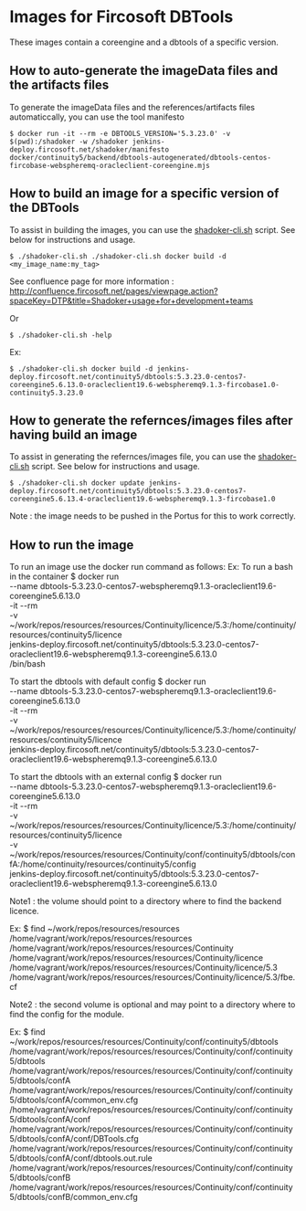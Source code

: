 # Images for Fircosoft DBTools
These images contain a coreengine and a dbtools of a specific version.

## How to auto-generate the imageData files and the artifacts files
To generate the imageData files and the references/artifacts files automaticcally, you can use the tool manifesto

    $ docker run -it --rm -e DBTOOLS_VERSION='5.3.23.0' -v $(pwd):/shadoker -w /shadoker jenkins-deploy.fircosoft.net/shadoker/manifesto docker/continuity5/backend/dbtools-autogenerated/dbtools-centos-fircobase-webspheremq-oracleclient-coreengine.mjs

## How to build an image for a specific version of the DBTools
To assist in building the images, you can use the [shadoker-cli.sh](shadoker-cli.sh) script. See below for instructions and usage.

    $ ./shadoker-cli.sh ./shadoker-cli.sh docker build -d <my_image_name:my_tag>

See confluence page for more information : http://confluence.fircosoft.net/pages/viewpage.action?spaceKey=DTP&title=Shadoker+usage+for+development+teams

Or 

    $ ./shadoker-cli.sh -help

Ex:

    $ ./shadoker-cli.sh docker build -d jenkins-deploy.fircosoft.net/continuity5/dbtools:5.3.23.0-centos7-coreengine5.6.13.0-oracleclient19.6-webspheremq9.1.3-fircobase1.0-continuity5.3.23.0

## How to generate the refernces/images files after having build an image
To assist in generating the refernces/images file, you can use the [shadoker-cli.sh](shadoker-cli.sh) script. See below for instructions and usage.

    $ ./shadoker-cli.sh docker update jenkins-deploy.fircosoft.net/continuity5/dbtools:5.3.23.0-centos7-coreengine5.6.13.4-oracleclient19.6-webspheremq9.1.3-fircobase1.0

Note : the image needs to be pushed in the Portus for this to work correctly.

## How to run the image
To run an image use the docker run command as follows:
Ex:
To run a bash in the container
    $ docker run  \
        --name dbtools-5.3.23.0-centos7-webspheremq9.1.3-oracleclient19.6-coreengine5.6.13.0 \
        -it --rm \
        -v ~/work/repos/resources/resources/Continuity/licence/5.3:/home/continuity/resources/continuity5/licence \
        jenkins-deploy.fircosoft.net/continuity5/dbtools:5.3.23.0-centos7-oracleclient19.6-webspheremq9.1.3-coreengine5.6.13.0 \
        /bin/bash

To start the dbtools with default config
    $ docker run  \
        --name dbtools-5.3.23.0-centos7-webspheremq9.1.3-oracleclient19.6-coreengine5.6.13.0 \
        -it --rm \
        -v ~/work/repos/resources/resources/Continuity/licence/5.3:/home/continuity/resources/continuity5/licence \
        jenkins-deploy.fircosoft.net/continuity5/dbtools:5.3.23.0-centos7-oracleclient19.6-webspheremq9.1.3-coreengine5.6.13.0

To start the dbtools with an external config
    $ docker run  \
        --name dbtools-5.3.23.0-centos7-webspheremq9.1.3-oracleclient19.6-coreengine5.6.13.0 \
        -it --rm \
        -v ~/work/repos/resources/resources/Continuity/licence/5.3:/home/continuity/resources/continuity5/licence \
        -v ~/work/repos/resources/resources/Continuity/conf/continuity5/dbtools/confA:/home/continuity/resources/continuity5/config \
        jenkins-deploy.fircosoft.net/continuity5/dbtools:5.3.23.0-centos7-oracleclient19.6-webspheremq9.1.3-coreengine5.6.13.0


Note1 : the volume should point to a directory where to find the backend licence.

Ex:
    $ find ~/work/repos/resources/resources
    /home/vagrant/work/repos/resources/resources
    /home/vagrant/work/repos/resources/resources/Continuity
    /home/vagrant/work/repos/resources/resources/Continuity/licence
    /home/vagrant/work/repos/resources/resources/Continuity/licence/5.3
    /home/vagrant/work/repos/resources/resources/Continuity/licence/5.3/fbe.cf


Note2 : the second volume is optional and may point to a directory where to find the config for the module.

Ex:
    $ find ~/work/repos/resources/resources/Continuity/conf/continuity5/dbtools 
    /home/vagrant/work/repos/resources/resources/Continuity/conf/continuity5/dbtools
    /home/vagrant/work/repos/resources/resources/Continuity/conf/continuity5/dbtools/confA
    /home/vagrant/work/repos/resources/resources/Continuity/conf/continuity5/dbtools/confA/common_env.cfg
    /home/vagrant/work/repos/resources/resources/Continuity/conf/continuity5/dbtools/confA/conf
    /home/vagrant/work/repos/resources/resources/Continuity/conf/continuity5/dbtools/confA/conf/DBTools.cfg
    /home/vagrant/work/repos/resources/resources/Continuity/conf/continuity5/dbtools/confA/conf/dbtools.out.rule
    /home/vagrant/work/repos/resources/resources/Continuity/conf/continuity5/dbtools/confB
    /home/vagrant/work/repos/resources/resources/Continuity/conf/continuity5/dbtools/confB/common_env.cfg
